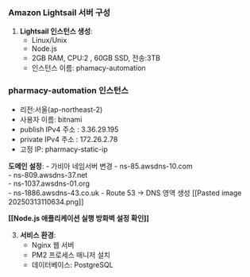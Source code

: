 ### Amazon Lightsail 서버 구성

1. **Lightsail 인스턴스 생성**:
    - Linux/Unix
    - Node.js 
    - 2GB RAM, CPU:2 , 60GB SSD, 전송:3TB
    - 인스턴스 이름: phamacy-automation
### pharmacy-automation 인스턴스 
- 리전:서울(ap-northeast-2)
- 사용자 이름: bitnami
- publish IPv4 주소 : 3.36.29.195
- private IPv4 주소  : 172.26.2.78
- 고정 IP:  pharmacy-static-ip


**도메인 설정**:
	- 가비아 네임서버 변경
	    - ns-85.awsdns-10.com  
		- ns-809.awsdns-37.net  
		- ns-1037.awsdns-01.org  
		- ns-1886.awsdns-43.co.uk
	- Route 53 -> DNS 영역 생성
	[[Pasted image 20250313110634.png]]
	
**[[Node.js 애플리케이션 실행 방화벽 설정 확인]]**
	 
	 
	  
3. **서비스 환경**:
    - Nginx 웹 서버
    - PM2 프로세스 매니저 설치
    - 데이터베이스: PostgreSQL

